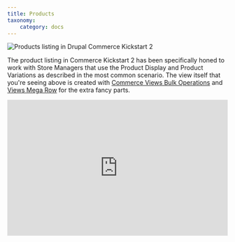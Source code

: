 ```yaml
---
title: Products
taxonomy:
    category: docs
---
```


<div class="docs-enhanced">
<div class="screenshot"><img src="/sites/default/files/docs/products-intro.png" alt="Products listing in Drupal Commerce Kickstart 2" style="margin-bottom:0" /></div>
<p>The product listing in Commerce Kickstart 2 has been specifically honed to work with Store Managers that use the Product Display and Product Variations as described in the most common scenario. The view itself that you're seeing above is created with <a href="http://drupal.org/project/commerce_vbo_views">Commerce Views Bulk Operations</a> and <a href="http://drupal.org/project/views_megarow">Views Mega Row</a> for the extra fancy parts.</p>
<iframe width="100%" height="310" src="http://www.youtube.com/embed/H66uLe3jZ_Q" frameborder="0" allowfullscreen></iframe>
</div>